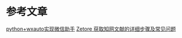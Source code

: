 # 参考文章
[python+wxauto实现微信助手](https://blog.csdn.net/m0_65783113/article/details/129788768?ops_request_misc=%257B%2522request%255Fid%2522%253A%2522172061620516800213035212%2522%252C%2522scm%2522%253A%252220140713.130102334..%2522%257D&request_id=172061620516800213035212&biz_id=0&utm_medium=distribute.pc_search_result.none-task-blog-2~all~top_positive~default-1-129788768-null-null.142^v100^pc_search_result_base6&utm_term=wxauto&spm=1018.2226.3001.4187)
[Zetore 获取知网文献的详细步骤及常见问题](https://blog.csdn.net/weixin_42866310/article/details/135656169)
